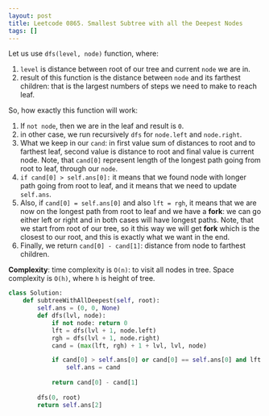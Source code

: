 ```yaml
---
layout: post
title: Leetcode 0865. Smallest Subtree with all the Deepest Nodes
tags: []
---
```


Let us use `dfs(level, node)` function, where:

1. `level` is distance between root of our tree and current `node` we are in.
2. result of this function is the distance between `node` and its farthest children: that is the largest numbers of steps we need to make to reach leaf.

So, how exactly this function will work:
1. If `not node`, then we are in the leaf and result is `0`.
2. in other case, we run recursively `dfs` for `node.left` and `node.right`.
3. What we keep in our `cand`: in first value sum of distances to root and to farthest leaf, second value is distance to root and final value is current node. Note, that `cand[0]` represent length of the longest path going from root to leaf, through our `node`.
4. `if cand[0] > self.ans[0]:` it means that we found node with longer path going from root to leaf, and it means that we need to update `self.ans`.
5. Also, if `cand[0] = self.ans[0]` and also `lft = rgh`, it means that we are now on the longest path from root to leaf and we have a **fork**: we can go either left or right and in both cases will have longest paths. Note, that we start from root of our tree, so it this way we will get **fork** which is the closest to our root, and this is exactly what we want in the end.
6. Finally, we return `cand[0] - cand[1]`: distance from node to farthest children.

**Complexity**: time complexity is `O(n)`: to visit all nodes in tree. Space complexity is `O(h)`, where `h` is height of tree.

```python
class Solution:
    def subtreeWithAllDeepest(self, root):
        self.ans = (0, 0, None)
        def dfs(lvl, node):
            if not node: return 0
            lft = dfs(lvl + 1, node.left)
            rgh = dfs(lvl + 1, node.right)
            cand = (max(lft, rgh) + 1 + lvl, lvl, node)

            if cand[0] > self.ans[0] or cand[0] == self.ans[0] and lft == rgh:
                self.ans = cand
          
            return cand[0] - cand[1]
        
        dfs(0, root)
        return self.ans[2]
```
